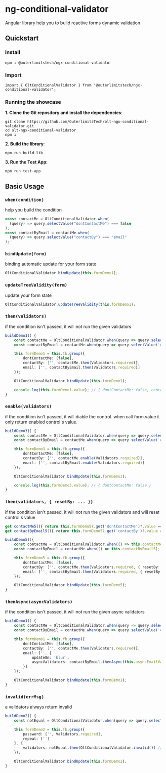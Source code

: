 # ng-conditional-validator

Angular library help you to build reactive forms dynamic validation

## Quickstart

### Install

```
npm i @outerlimitstech/ngx-conditional-validator
```

### Import

```
import { OltConditionalValidator } from '@outerlimitstech/ngx-conditional-validator';
```

### Running the showcase

**1. Clone the Git repository and install the dependencies**:

```
git clone https://github.com/OuterlimitsTech/olt-ngx-conditional-validator.git
cd olt-ngx-conditional-validator
npm i
```

**2. Build the library**:

```
npm run build-lib
```

**3. Run the Test App**:

```
npm run test-app
```

## Basic Usage

### `when(condition)`

help you build the condition

```typescript
const contactMe = OltConditionalValidator.when(
  (query) => query.selectValue("dontContactMe") === false
);
const contactByEmail = contactMe.when(
  (query) => query.selectValue("contactBy") === "email"
);
```

### `bindUpdate(form)`

binding automatic update for your form state

```typescript
OltConditionalValidator.bindUpdate(this.formDemo1);
```

### `updateTreeValidity(form)`

update your form state

```typescript
OltConditionalValidator.updateTreeValidity(this.formDemo1);
```

### `then(validators)`

if the condition isn't passed, it will not run the given validators

```typescript
buildDemo1() {
    const contactMe = OltConditionalValidator.when(query => query.selectValue('dontContactMe') === false);
    const contactByEmail = contactMe.when(query => query.selectValue('contactBy') === 'email');

    this.formDemo1 = this.fb.group({
        dontContactMe: [false],
        contactBy: ['', contactMe.then(Validators.required)],
        email: ['', contactByEmail.then(Validators.required)]
    });

    OltConditionalValidator.bindUpdate(this.formDemo1);

    console.log(this.formDemo1.value); // { dontContactMe: false, contactBy: '', email: '' }
}
```

### `enable(validators)`

if the condition isn't passed, it will diable the control.
when call form.value it only return enabled control's value.

```typescript
buildDemo3() {
    const contactMe = OltConditionalValidator.when(query => query.selectValue('dontContactMe') === false);
    const contactByEmail = contactMe.when(query => query.selectValue('contactBy') === 'email');

    this.formDemo3 = this.fb.group({
        dontContactMe: [false],
        contactBy: ['', contactMe.enable(Validators.required)],
        email: ['', contactByEmail.enable(Validators.required)]
    });

    OltConditionalValidator.bindUpdate(this.formDemo3);

    console.log(this.formDemo3.value); // { dontContactMe: false }
}
```

### `then(validators, { resetBy: ... })`

if the condition isn't passed, it will not run the given validators and will reset control's value

```typescript
get contactMe5(){ return this.formDemo5?.get('dontContactMe')?.value === false; }
get contactByEmail5(){ return this.formDemo5?.get('contactBy')?.value === 'email'; }

buildDemo5(){
    const contactMe = OltConditionalValidator.when(() => this.contactMe5);
    const contactByEmail = contactMe.when(() => this.contactByEmail5);

    this.formDemo5 = this.fb.group({
        dontContactMe: [false],
        contactBy: ['', contactMe.then(Validators.required, { resetBy: '' })],
        email: ['', contactByEmail.then(Validators.required, { resetBy: '' })]
    });

    OltConditionalValidator.bindUpdate(this.formDemo5);
}
```

### `thenAsync(asyncValidators)`

if the condition isn't passed, it will not run the given async validators

```typescript
buildDemo1() {
    const contactMe = OltConditionalValidator.when(query => query.selectValue('dontContactMe') === false);
    const contactByEmail = contactMe.when(query => query.selectValue('contactBy') === 'email');

    this.formDemo1 = this.fb.group({
        dontContactMe: [false],
        contactBy: ['', contactMe.then(Validators.required)],
        email: ['', {
            updateOn: 'blur',
            asyncValidators: contactByEmail.thenAsync(this.asyncEmailValidator)
        }]
    });

    OltConditionalValidator.bindUpdate(this.formDemo1);
}
```

### `invalid(errMsg)`

a validators always return invalid

```typescript
buildDemo2() {
    const notEqual = OltConditionalValidator.when(query => query.selectValue('password') !== query.selectValue('repeat'));

    this.formDemo2 = this.fb.group({
        password: ['', Validators.required],
        repeat: ['']
    }, {
        validators: notEqual.then(OltConditionalValidator.invalid()) // this line help you check repeat password
    });

    OltConditionalValidator.bindUpdate(this.formDemo2);
}
```
